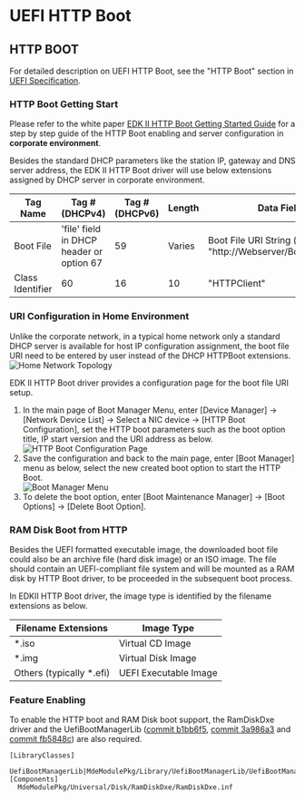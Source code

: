 # **UEFI HTTP Boot**

## HTTP BOOT

For detailed description on UEFI HTTP Boot, see the "HTTP Boot" section in [UEFI Specification](http://www.uefi.org/specifications).

### HTTP Boot Getting Start

Please refer to the white paper [EDK II HTTP Boot Getting Started Guide](https://github.com/tianocore-docs/Docs/raw/master/White_Papers/EDKIIHttpBootGettingStartedGuide_0_8.pdf) for a step by step guide of the HTTP Boot enabling and server configuration in **corporate environment**.

Besides the standard DHCP parameters like the station IP, gateway and DNS server address, the EDK II HTTP Boot driver will use below extensions assigned by DHCP server in corporate environment.

| Tag Name | Tag # (DHCPv4) | Tag # (DHCPv6)| Length | Data Field |
| --- | --- | --- | --- |--- |
| Boot File | 'file' field in DHCP header or option 67 |59| Varies| Boot File URI String (eg. "http://Webserver/Boot/Boot.efi")|
| Class Identifier | 60 |16| 10 | "HTTPClient" |


### URI Configuration in Home Environment

Unlike the corporate network, in a typical home network only a standard DHCP server is available for host IP configuration assignment, the boot file URI need to be entered by user instead of the DHCP HTTPBoot extensions.
![Home Network Topology](https://github.com/tianocore/tianocore.github.io/wiki/Projects/NetworkPkg/Images/Home.png)

EDK II HTTP Boot driver provides a configuration page for the boot file URI setup.

1. In the main page of Boot Manager Menu, enter [Device Manager] -> [Network Device List] -> Select a NIC device -> [HTTP Boot Configuration], set the HTTP boot parameters such as the boot option title, IP start version and the URI address as below.  
![HTTP Boot Configuration Page](https://github.com/tianocore/tianocore.github.io/wiki/Projects/NetworkPkg/Images/URI_Address.PNG)
2. Save the configuration and back to the main page, enter [Boot Manager] menu as below, select the new created boot option to start the HTTP Boot.  
![Boot Manager Menu](https://github.com/tianocore/tianocore.github.io/wiki/Projects/NetworkPkg/Images/Boot_Option.PNG)
3. To delete the boot option, enter [Boot Maintenance Manager] -> [Boot Options] -> [Delete Boot Option].

### RAM Disk Boot from HTTP

Besides the UEFI formatted executable image, the downloaded boot file could also be an archive file (hard disk image) or an ISO image. The file should contain an UEFI-compliant file system and will be mounted as a RAM disk by HTTP Boot driver, to be proceeded in the subsequent boot process.

In EDKII HTTP Boot driver, the image type is identified by the filename extensions as below.

| Filename Extensions | Image Type |
| --- | --- |
| *.iso | Virtual CD Image |
| *.img | Virtual Disk Image |
| Others (typically *.efi) | UEFI Executable Image |

### Feature Enabling
To enable the HTTP boot and RAM Disk boot support, the RamDiskDxe driver and the UefiBootManagerLib ([commit b1bb6f5](https://github.com/tianocore/edk2/commit/b1bb6f5961d82f30046e39e187a80556250f2bd1), [commit 3a986a3](https://github.com/tianocore/edk2/commit/3a986a353db249e3ae128d47bff3a13c6e13a037) and [commit fb5848c](https://github.com/tianocore/edk2/commit/3a986a353db249e3ae128d47bff3a13c6e13a037)) are also required.
```
[LibraryClasses]
  UefiBootManagerLib|MdeModulePkg/Library/UefiBootManagerLib/UefiBootManagerLib.inf
[Components]
  MdeModulePkg/Universal/Disk/RamDiskDxe/RamDiskDxe.inf
```
